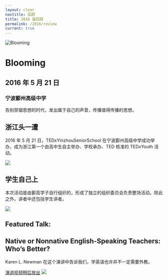 ```yaml
---
layout: clear
navtitle: 回顾
title: 2016 届回顾
permalink: /2016/review
current: true
---
```


<div class="hero wrapper">
  <div class="hero-left">
    <img src="{{ "/img/2016/artworks/blooming.svg" | prepend: site.cdn }}?bust={{ site.time | date: '%s' }}" alt="Blooming" class="hero-img img-blooming">
  </div>
  <div class="hero-right">
    <h1>Blooming</h1>
    <h2>2016 年 5 月 21 日</h2>
    <h3>宁波鄞州高级中学</h3>
    <p>
      告别禁锢思想的时代，发出属于自己的声音，传播值得传播的思想。
    </p>
  </div>
</div>

<div class="content-block bg-blue">
  <section class="wrapper">
    <h2>浙江头一遭</h2>
    <p>
      2016 年 5 月 21 日，TEDxYinzhouSeniorSchool 在宁波鄞州高级中学成功举办，成为浙江第一个由高中生自主举办、学校承办、TED 核准的 TEDxYouth 活动。
    </p>
    <img src="{{ "/img/2016/all.jpg" | prepend: site.cdn }}?bust={{ site.time | date: '%s' }}">
  </section>
</div>

<div class="content-block bg-green">
  <section class="wrapper">
    <h2>学生自己上</h2>
    <p>
      本次活动是由鄞高学子自行组织的，形成了独立的组织委员会负责整场活动。除此之外，讲者中还包括学生讲者。
    </p>
    <img src="{{ "/img/2016/students.jpg" | prepend: site.cdn }}?bust={{ site.time | date: '%s' }}">
  </section>
</div>

<div class="content-block bg-indigo">
  <section class="wrapper">
    <h2>Featured Talk:</h2>
    <h2>Native or Nonnative English-Speaking Teachers: Who’s Better?</h2>
    <p>
      Karen L. Newman 在这个演讲中告诉我们，学英语也许并不一定需要外教。
    </p>
    <a href="#" class="call2action">演讲视频稍后放出</a>
    <img src="{{ "/img/2016/karen_l_newman.jpg" | prepend: site.cdn }}?bust={{ site.time | date: '%s' }}">
  </section>
</div>
